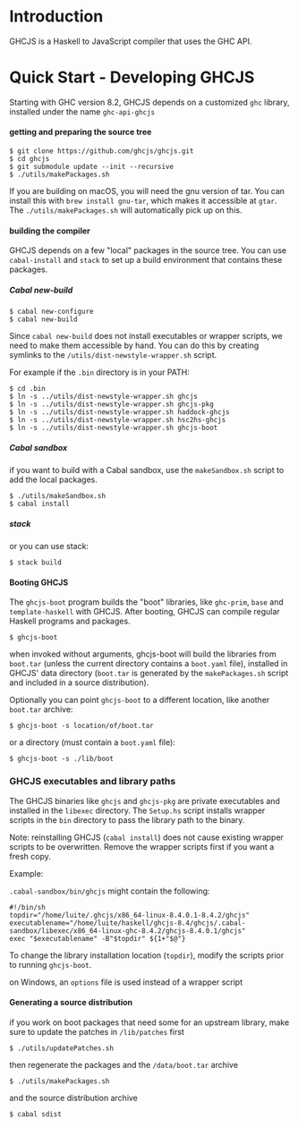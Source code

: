 
Introduction
============

GHCJS is a Haskell to JavaScript compiler that uses the GHC API.

Quick Start - Developing GHCJS
==============================

Starting with GHC version 8.2, GHCJS depends on a customized `ghc` library,
installed under the name `ghc-api-ghcjs`

#### getting and preparing the source tree

```
$ git clone https://github.com/ghcjs/ghcjs.git
$ cd ghcjs
$ git submodule update --init --recursive
$ ./utils/makePackages.sh
```

If you are building on macOS, you will need the gnu version of tar. You can install this with `brew install gnu-tar`, which makes it accessible at `gtar`. The `./utils/makePackages.sh` will automatically pick up on this.

#### building the compiler

GHCJS depends on a few "local" packages in the source tree. You can use
`cabal-install` and `stack` to set up a build environment that contains
these packages.

##### Cabal new-build

```
$ cabal new-configure
$ cabal new-build
```

Since `cabal new-build` does not install executables or wrapper scripts,
we need to make them accessible by hand. You can do this by creating symlinks
to the `/utils/dist-newstyle-wrapper.sh` script.

For example if the `.bin` directory is in your PATH:

```
$ cd .bin
$ ln -s ../utils/dist-newstyle-wrapper.sh ghcjs
$ ln -s ../utils/dist-newstyle-wrapper.sh ghcjs-pkg
$ ln -s ../utils/dist-newstyle-wrapper.sh haddock-ghcjs
$ ln -s ../utils/dist-newstyle-wrapper.sh hsc2hs-ghcjs
$ ln -s ../utils/dist-newstyle-wrapper.sh ghcjs-boot
```

##### Cabal sandbox

if you want to build with a Cabal sandbox, use the `makeSandbox.sh` script
to add the local packages.

```
$ ./utils/makeSandbox.sh
$ cabal install
```

##### stack

or you can use stack:

```
$ stack build
```

#### Booting GHCJS

The `ghcjs-boot` program builds the "boot" libraries, like `ghc-prim`, `base` and `template-haskell` with GHCJS. After booting, GHCJS can compile regular
Haskell programs and packages.

```
$ ghcjs-boot
```

when invoked without arguments, ghcjs-boot will build the libraries from
`boot.tar` (unless the current directory contains a `boot.yaml` file), installed in GHCJS' data directory (`boot.tar` is generated
by the `makePackages.sh` script and included in a source distribution).

Optionally you can point `ghcjs-boot` to a different location, like another
`boot.tar` archive:

```
$ ghcjs-boot -s location/of/boot.tar
```

or a directory (must contain a `boot.yaml` file):

```
$ ghcjs-boot -s ./lib/boot
```

### GHCJS executables and library paths

The GHCJS binaries like `ghcjs` and `ghcjs-pkg` are private executables
and installed in the `libexec` directory. The `Setup.hs` script installs
wrapper scripts in the `bin` directory to pass the library path to the binary.

Note: reinstalling GHCJS (`cabal install`) does not cause existing wrapper
scripts to be overwritten. Remove the wrapper scripts first if you want
a fresh copy.

Example:

`.cabal-sandbox/bin/ghcjs` might contain the following:

```
#!/bin/sh
topdir="/home/luite/.ghcjs/x86_64-linux-8.4.0.1-8.4.2/ghcjs"
executablename="/home/luite/haskell/ghcjs-8.4/ghcjs/.cabal-sandbox/libexec/x86_64-linux-ghc-8.4.2/ghcjs-8.4.0.1/ghcjs"
exec "$executablename" -B"$topdir" ${1+"$@"}
```

To change the library installation location (`topdir`), modify the scripts
prior to running `ghcjs-boot`.

on Windows, an `options` file is used instead of a wrapper script

#### Generating a source distribution

if you work on boot packages that need some for an upstream library,
make sure to update the patches in `/lib/patches` first

```
$ ./utils/updatePatches.sh
```

then regenerate the packages and the `/data/boot.tar` archive

```
$ ./utils/makePackages.sh
```

and the source distribution archive

```
$ cabal sdist
```
